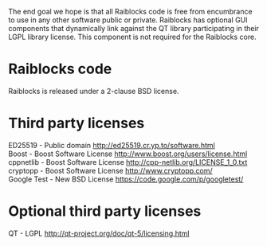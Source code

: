 The end goal we hope is that all Raiblocks code is free from encumbrance to use in any other software public or private.  Raiblocks has optional GUI components that dynamically link against the QT library participating in their LGPL library license.  This component is not required for the Raiblocks core.  
  
# Raiblocks code  
Raiblocks is released under a 2-clause BSD license.  
  
# Third party licenses  
ED25519 - Public domain http://ed25519.cr.yp.to/software.html  
Boost - Boost Software License http://www.boost.org/users/license.html  
cppnetlib - Boost Software License http://cpp-netlib.org/LICENSE_1_0.txt  
cryptopp - Boost Software License http://www.cryptopp.com/  
Google Test - New BSD License https://code.google.com/p/googletest/  
  
# Optional third party licenses  
QT - LGPL http://qt-project.org/doc/qt-5/licensing.html  
